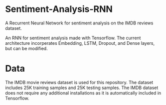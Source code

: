 # Sentiment-Analysis-RNN
A Recurrent Neural Network for sentiment analysis on the IMDB reviews dataset.

An RNN for sentiment analysis made with Tensorflow. The current architecture incorperates Embedding, LSTM, Dropout, and Dense layers, but can be modified.

# Data
The IMDB movie reviews dataset is used for this repository. The dataset includes 25K training samples and 25K testing samples. The IMDB dataset does not require any additional installations as it is automatically included in Tensorflow.

